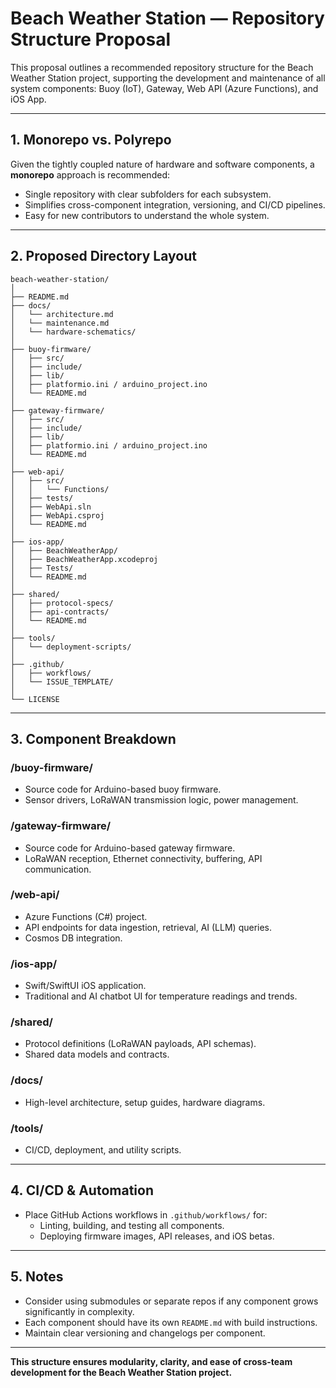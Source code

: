 # Beach Weather Station — Repository Structure Proposal

This proposal outlines a recommended repository structure for the Beach Weather Station project, supporting the development and maintenance of all system components: Buoy (IoT), Gateway, Web API (Azure Functions), and iOS App.

---

## 1. Monorepo vs. Polyrepo

Given the tightly coupled nature of hardware and software components, a **monorepo** approach is recommended:
- Single repository with clear subfolders for each subsystem.
- Simplifies cross-component integration, versioning, and CI/CD pipelines.
- Easy for new contributors to understand the whole system.

---

## 2. Proposed Directory Layout

```
beach-weather-station/
│
├── README.md
├── docs/
│   └── architecture.md
│   └── maintenance.md
│   └── hardware-schematics/
│
├── buoy-firmware/
│   ├── src/
│   ├── include/
│   ├── lib/
│   ├── platformio.ini / arduino_project.ino
│   └── README.md
│
├── gateway-firmware/
│   ├── src/
│   ├── include/
│   ├── lib/
│   ├── platformio.ini / arduino_project.ino
│   └── README.md
│
├── web-api/
│   ├── src/
│   │   └── Functions/
│   ├── tests/
│   ├── WebApi.sln
│   ├── WebApi.csproj
│   └── README.md
│
├── ios-app/
│   ├── BeachWeatherApp/
│   ├── BeachWeatherApp.xcodeproj
│   ├── Tests/
│   └── README.md
│
├── shared/
│   ├── protocol-specs/
│   ├── api-contracts/
│   └── README.md
│
├── tools/
│   └── deployment-scripts/
│
├── .github/
│   ├── workflows/
│   └── ISSUE_TEMPLATE/
│
└── LICENSE
```

---

## 3. Component Breakdown

### /buoy-firmware/
- Source code for Arduino-based buoy firmware.
- Sensor drivers, LoRaWAN transmission logic, power management.

### /gateway-firmware/
- Source code for Arduino-based gateway firmware.
- LoRaWAN reception, Ethernet connectivity, buffering, API communication.

### /web-api/
- Azure Functions (C#) project.
- API endpoints for data ingestion, retrieval, AI (LLM) queries.
- Cosmos DB integration.

### /ios-app/
- Swift/SwiftUI iOS application.
- Traditional and AI chatbot UI for temperature readings and trends.

### /shared/
- Protocol definitions (LoRaWAN payloads, API schemas).
- Shared data models and contracts.

### /docs/
- High-level architecture, setup guides, hardware diagrams.

### /tools/
- CI/CD, deployment, and utility scripts.

---

## 4. CI/CD & Automation

- Place GitHub Actions workflows in `.github/workflows/` for:
  - Linting, building, and testing all components.
  - Deploying firmware images, API releases, and iOS betas.

---

## 5. Notes

- Consider using submodules or separate repos if any component grows significantly in complexity.
- Each component should have its own `README.md` with build instructions.
- Maintain clear versioning and changelogs per component.

---

**This structure ensures modularity, clarity, and ease of cross-team development for the Beach Weather Station project.**